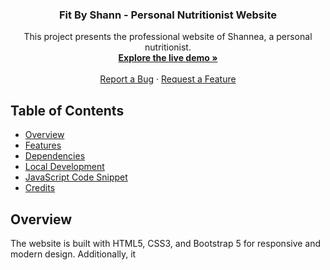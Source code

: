 <p align="center">
  <h3 align="center">Fit By Shann - Personal Nutritionist Website</h3>
  <p align="center">
    This project presents the professional website of Shannea, a personal nutritionist. 
    <br />
    <a href="your-live-demo-link"><strong>Explore the live demo »</strong></a>
    <br />
    <br />
    <a href="issues-link">Report a Bug</a>
    ·
    <a href="issues-link">Request a Feature</a>
  </p>
</p>

## Table of Contents
- [Overview](#overview)
- [Features](#features)
- [Dependencies](#dependencies)
- [Local Development](#local-development)
- [JavaScript Code Snippet](#javascript-code-snippet)
- [Credits](#credits)

## Overview
The website is built with HTML5, CSS3, and Bootstrap 5 for responsive and modern design. Additionally, it
